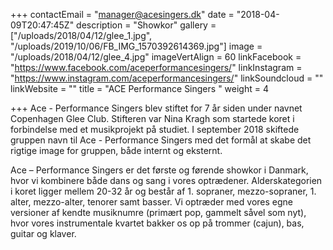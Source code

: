 +++
contactEmail = "manager@acesingers.dk"
date = "2018-04-09T20:47:45Z"
description = "Showkor"
gallery = ["/uploads/2018/04/12/glee_1.jpg", "/uploads/2019/10/06/FB_IMG_1570392614369.jpg"]
image = "/uploads/2018/04/12/glee_4.jpg"
imageVertAlign = 60
linkFacebook = "https://www.facebook.com/aceperformancesingers/"
linkInstagram = "https://www.instagram.com/aceperformancesingers/"
linkSoundcloud = ""
linkWebsite = ""
title = "ACE Performance Singers "
weight = 4

+++
Ace - Performance Singers blev stiftet for 7 år siden under navnet Copenhagen Glee Club. Stifteren var Nina Kragh som startede koret i forbindelse med et musikprojekt på studiet. I september 2018 skiftede gruppen navn til Ace - Performance Singers med det formål at skabe det rigtige image for gruppen, både internt og eksternt.

 Ace – Performance Singers er det første og førende showkor i Danmark, hvor vi kombinere både dans og sang i vores optrædener. Alderskategorien i koret ligger mellem 20-32 år og består af 1. sopraner, mezzo-sopraner, 1. alter, mezzo-alter, tenorer samt basser. Vi optræder med vores egne versioner af kendte musiknumre (primært pop, gammelt såvel som nyt), hvor vores instrumentale kvartet bakker os op på trommer (cajun), bas, guitar og klaver.